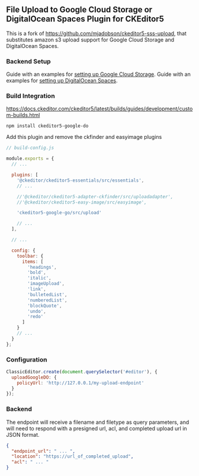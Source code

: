 ## File Upload to Google Cloud Storage or DigitalOcean Spaces Plugin for CKEditor5

This is a fork of https://github.com/mjadobson/ckeditor5-sss-upload, that substitutes amazon s3 upload support for Google Cloud Storage and DigitalOcean Spaces.

### Backend Setup

Guide with an examples for [setting up Google Cloud Storage](https://github.com/hutchgrant/ckeditor5-google-do/blob/master/docs/readme-google-cloud-storage.md).
Guide with an examples for [setting up DigitalOcean Spaces](https://github.com/hutchgrant/ckeditor5-google-do/blob/master/docs/readme-digital-ocean-spaces.md).

### Build Integration

https://docs.ckeditor.com/ckeditor5/latest/builds/guides/development/custom-builds.html

`npm install ckeditor5-google-do`

Add this plugin and remove the ckfinder and easyimage plugins

```javascript
// build-config.js

module.exports = {
  // ...

  plugins: [
    '@ckeditor/ckeditor5-essentials/src/essentials',
    // ...

    //'@ckeditor/ckeditor5-adapter-ckfinder/src/uploadadapter',
    //'@ckeditor/ckeditor5-easy-image/src/easyimage',

    'ckeditor5-google-go/src/upload'

    // ...
  ],

  // ...

  config: {
    toolbar: {
      items: [
        'headings',
        'bold',
        'italic',
        'imageUpload',
        'link',
        'bulletedList',
        'numberedList',
        'blockQuote',
        'undo',
        'redo'
      ]
    }
    // ...
  }
};
```

### Configuration

```javascript
ClassicEditor.create(document.querySelector('#editor'), {
  uploadGoogleDO: {
    policyUrl: 'http://127.0.0.1/my-upload-endpoint'
  }
});
```

### Backend

The endpoint will receive a filename and filetype as query parameters, and will need to respond with a presigned url, acl, and completed upload url in JSON format.

```json
{
  "endpoint_url": " ... ",
  "location": "https://url_of_completed_upload",
  "acl": " ... "
}
```

